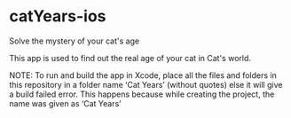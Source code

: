 # catYears-ios
Solve the mystery of your cat's age

This app is used to find out the real age of your cat in Cat's world.

NOTE: To run and build the app in Xcode, place all the files and folders in this repository in a folder name ‘Cat Years’ (without quotes) else it will give a build failed error.
This happens because while creating the project, the name was given as ‘Cat Years’